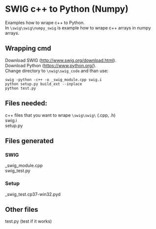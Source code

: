 # SWIG c++ to Python (Numpy)
Examples how to wrape c++ to Python.  
In `\swig\swig\numpy_swig` is example how to wrape c++ arrays in numpy arrays.

## Wrapping cmd
Download SWIG (http://www.swig.org/download.html).  
Download Python (https://www.python.org/).  
Change directory to `\swig\swig_code` and than use:  
```
swig -python -c++ -o _swig_module.cpp swig.i
python setup.py build_ext --inplace
python test.py
```

## Files needed:
c++ files that you want to wrape `\swig\swig\` (.cpp, .h)  
swig.i  
setup.py  

## Files generated 
### SWIG
_swig_module.cpp  
swig_test.py  
### Setup
_swig_test.cp37-win32.pyd  
## Other files
test.py (test if it works)  

